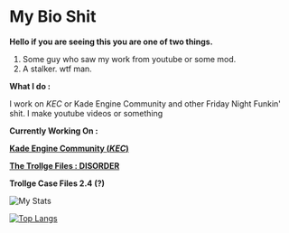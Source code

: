 # My Bio Shit

**Hello if you are seeing this you are one of two things.**

1. Some guy who saw my work from youtube or some mod.
2. A stalker. wtf man.


**What I do :**

I work on *KEC* or Kade Engine Community and other Friday Night Funkin' shit.
I make youtube videos or something


**Currently Working On :**

**[Kade Engine Community (*KEC*)](https://github.com/TheRealJake12/Kade-Engine-Community.git)**

**[The Trollge Files : DISORDER](https://twitter.com/TheRealJake_12/status/1544529964816646145?s=20&t=jgSXB2XdzDWZ3bCdwTY0yw)**

**Trollge Case Files 2.4 (?)**

![My Stats](https://github-readme-stats.vercel.app/api?username=TheRealJake12&show_icons=true&theme=radical)

[![Top Langs](https://github-readme-stats.vercel.app/api/top-langs/?username=TheRealJake12&langs_count=8&theme=radical)](https://github.com/anuraghazra/github-readme-stats)

